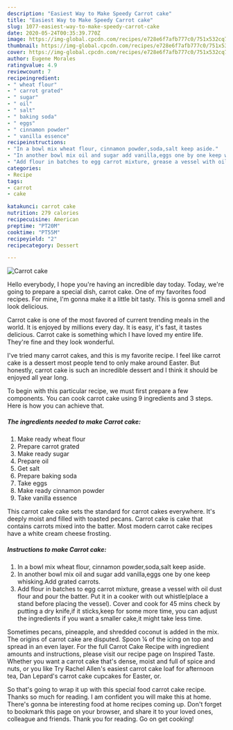 ```yaml
---
description: "Easiest Way to Make Speedy Carrot cake"
title: "Easiest Way to Make Speedy Carrot cake"
slug: 1077-easiest-way-to-make-speedy-carrot-cake
date: 2020-05-24T00:35:39.770Z
image: https://img-global.cpcdn.com/recipes/e728e6f7afb777c0/751x532cq70/carrot-cake-recipe-main-photo.jpg
thumbnail: https://img-global.cpcdn.com/recipes/e728e6f7afb777c0/751x532cq70/carrot-cake-recipe-main-photo.jpg
cover: https://img-global.cpcdn.com/recipes/e728e6f7afb777c0/751x532cq70/carrot-cake-recipe-main-photo.jpg
author: Eugene Morales
ratingvalue: 4.9
reviewcount: 7
recipeingredient:
- " wheat flour"
- " carrot grated"
- " sugar"
- " oil"
- " salt"
- " baking soda"
- " eggs"
- " cinnamon powder"
- " vanilla essence"
recipeinstructions:
- "In a bowl mix wheat flour, cinnamon powder,soda,salt keep aside."
- "In another bowl mix oil and sugar add vanilla,eggs one by one keep whisking.Add grated carrots."
- "Add flour in batches to egg carrot mixture, grease a vessel with oil dust flour and pour the batter. Put it in a cooker with out whistle(place a stand before placing the vessel). Cover and cook for 45 mins check by putting a dry knife,if it sticks,keep for some more time, you can adjust the ingredients if you want a smaller cake,it might take less time."
categories:
- Recipe
tags:
- carrot
- cake

katakunci: carrot cake 
nutrition: 279 calories
recipecuisine: American
preptime: "PT20M"
cooktime: "PT55M"
recipeyield: "2"
recipecategory: Dessert

---
```



![Carrot cake](https://img-global.cpcdn.com/recipes/e728e6f7afb777c0/751x532cq70/carrot-cake-recipe-main-photo.jpg)

Hello everybody, I hope you're having an incredible day today. Today, we're going to prepare a special dish, carrot cake. One of my favorites food recipes. For mine, I'm gonna make it a little bit tasty. This is gonna smell and look delicious.

Carrot cake is one of the most favored of current trending meals in the world. It is enjoyed by millions every day. It is easy, it's fast, it tastes delicious. Carrot cake is something which I have loved my entire life. They're fine and they look wonderful.

I&#39;ve tried many carrot cakes, and this is my favorite recipe. I feel like carrot cake is a dessert most people tend to only make around Easter. But honestly, carrot cake is such an incredible dessert and I think it should be enjoyed all year long.


To begin with this particular recipe, we must first prepare a few components. You can cook carrot cake using 9 ingredients and 3 steps. Here is how you can achieve that.

<!--inarticleads1-->

##### The ingredients needed to make Carrot cake:

1. Make ready  wheat flour
1. Prepare  carrot grated
1. Make ready  sugar
1. Prepare  oil
1. Get  salt
1. Prepare  baking soda
1. Take  eggs
1. Make ready  cinnamon powder
1. Take  vanilla essence


This carrot cake cake sets the standard for carrot cakes everywhere. It&#39;s deeply moist and filled with toasted pecans. Carrot cake is cake that contains carrots mixed into the batter. Most modern carrot cake recipes have a white cream cheese frosting. 

<!--inarticleads2-->

##### Instructions to make Carrot cake:

1. In a bowl mix wheat flour, cinnamon powder,soda,salt keep aside.
1. In another bowl mix oil and sugar add vanilla,eggs one by one keep whisking.Add grated carrots.
1. Add flour in batches to egg carrot mixture, grease a vessel with oil dust flour and pour the batter. Put it in a cooker with out whistle(place a stand before placing the vessel). Cover and cook for 45 mins check by putting a dry knife,if it sticks,keep for some more time, you can adjust the ingredients if you want a smaller cake,it might take less time.


Sometimes pecans, pineapple, and shredded coconut is added in the mix. The origins of carrot cake are disputed. Spoon ¼ of the icing on top and spread in an even layer. For the full Carrot Cake Recipe with ingredient amounts and instructions, please visit our recipe page on Inspired Taste. Whether you want a carrot cake that&#39;s dense, moist and full of spice and nuts, or you like Try Rachel Allen&#39;s easiest carrot cake loaf for afternoon tea, Dan Lepard&#39;s carrot cake cupcakes for Easter, or. 

So that's going to wrap it up with this special food carrot cake recipe. Thanks so much for reading. I am confident you will make this at home. There's gonna be interesting food at home recipes coming up. Don't forget to bookmark this page on your browser, and share it to your loved ones, colleague and friends. Thank you for reading. Go on get cooking!
